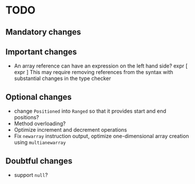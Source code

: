 # TODO

## Mandatory changes

## Important changes

* An array reference can have an expression on the left hand side? expr [ expr ]
  This may require removing references from the syntax with substantial changes
  in the type checker

## Optional changes

* change `Positioned` into `Ranged` so that it provides start and end positions?
* Method overloading?
* Optimize increment and decrement operations
* Fix `newarray` instruction output, optimize one-dimensional array creation
  using `multianewarray`

## Doubtful changes

* support `null`?
